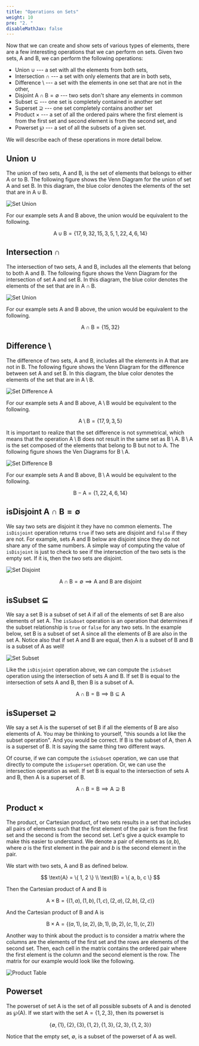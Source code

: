```yaml
---
title: "Operations on Sets"
weight: 10
pre: "2. "
disableMathJax: false
---
```

Now that we can create and show sets of various types of elements, there are a few interesting operations that we can perform on sets. Given two sets, $\text{A}$ and $\text{B}$, we can perform the following operations:

* Union $\cup$ --- a set with all the elements from both sets,
* Intersection $\cap$ --- a set with only elements that are in both sets,
* Difference $\setminus$ --- a set with the elements in one set that are not in the other,
* Disjoint $\text{A} \cap \text{B} = \emptyset$ --- two sets don't share any elements in common
* Subset $\subseteq$ --- one set is completely contained in another set
* Superset $\supseteq$ --- one set completely contains another set
* Product $\times$ --- a set of all the ordered pairs where the first element is from the first set and second element is from the second set, and
* Powerset $\wp$ --- a set of all the subsets of a given set.

We will describe each of these operations in more detail below.

## Union $\cup$

The union of two sets, $\text{A}$ and $\text{B}$, is the set of elements that belongs to either $\text{A}$ or to $\text{B}$. The following figure shows the Venn Diagram for the union of set $\text{A}$ and set $\text{B}$. In this diagram, the blue color denotes the elements of the set that are in $\text{A} \cup \text{B}$.

![Set Union](/images/10/10.2.union.png)

For our example sets $\text{A}$ and $\text{B}$ above, the union would be equivalent to the following.

$$
\text{A} \cup \text{B} = \{ 17, 9, 32, 15, 3, 5, 1, 22, 4, 6, 14 \}
$$

## Intersection $\cap$

The intersection of two sets, $\text{A}$ and $\text{B}$, includes all the elements that belong to both $\text{A}$ and $\text{B}$. The following figure shows the Venn Diagram for the intersection of set $\text{A}$ and set B. In this diagram, the blue color denotes the elements of the set that are in $\text{A} \cap \text{B}$.
 
![Set Union](/images/10/10.2.intersect.png) 

For our example sets $\text{A}$ and $\text{B}$ above, the union would be equivalent to the following.

$$
\text{A} \cap \text{B} = \{ 15, 32 \}
$$

## Difference $\setminus$

The difference of two sets, $\text{A}$ and $\text{B}$, includes all the elements in $\text{A}$ that are not in $\text{B}$. The following figure shows the Venn Diagram for the difference between set $\text{A}$ and set $\text{B}$. In this diagram, the blue color denotes the elements of the set that are in $\text{A} \setminus \text{B}$.

![Set Difference A](/images/10/10.2.adiffb.png) 
 
For our example sets $\text{A}$ and $\text{B}$ above, $\text{A} \setminus \text{B}$ would be equivalent to the following.

$$
\text{A} \setminus \text{B} = \{ 17, 9, 3, 5 \}
$$

It is important to realize that the set difference is not symmetrical, which means that the operation $\text{A} \setminus \text{B}$ does not result in the same set as $\text{B} \setminus \text{A}$. $\text{B} \setminus \text{A}$ is the set composed of the elements that belong to $\text{B}$ but not to $\text{A}$. The following figure shows the Ven Diagrams for $\text{B} \setminus \text{A}$.

![Set Difference B](/images/10/10.2.bdiffa.png) 
 
For our example sets $\text{A}$ and $\text{B}$ above, $\text{B} \setminus \text{A}$ would be equivalent to the following.

$$
\text{B} - \text{A} = \{ 1, 22, 4, 6, 14 \}
$$

## isDisjoint $\text{A} \cap \text{B} = \emptyset$

We say two sets are disjoint it they have no common elements. The `isDisjoint` operation returns `true` if two sets are disjoint and `false` if they are not. For example, sets $\text{A}$ and $\text{B}$ below are disjoint since they do not share any of the same numbers. A simple way of computing the value of `isDisjoint` is just to check to see if the intersection of the two sets is the empty set. If it is, then the two sets are disjoint.

![Set Disjoint](/images/10/10.2.disjoint.svg) 

$$
\text{A} \cap \text{B} = \emptyset \implies \text{A and B are disjoint}
$$

## isSubset $\subseteq$

We say a set $\text{B}$ is a subset of set $\text{A}$ if all of the elements of set $\text{B}$ are also elements of set A. The `isSubset` operation is an operation that determines if the subset relationship is `true` or `false` for any two sets. In the example below, set $\text{B}$ is a subset of set $\text{A}$ since all the elements of $\text{B}$ are also in the set A. Notice also that if set $\text{A}$ and $\text{B}$ are equal, then $\text{A}$ is a subset of $\text{B}$ and $\text{B}$ is a subset of $\text{A}$ as well!

![Set Subset](/images/10/10.2.subset.svg) 
 
Like the `isDisjoint` operation above, we can compute the `isSubset` operation using the intersection of sets $\text{A}$ and $\text{B}$. If set $\text{B}$ is equal to the intersection of sets $\text{A}$ and $\text{B}$, then $\text{B}$ is a subset of $\text{A}$.

$$
\text{A} \cap \text{B} = \text{B} \implies \text{B} \subseteq \text{A}
$$

## isSuperset $\supseteq$

We say a set $\text{A}$ is the superset of set $\text{B}$ if all the elements of $\text{B}$ are also elements of $\text{A}$. You may be thinking to yourself, "this sounds a lot like the subset operation". And you would be correct. If $\text{B}$ is the subset of $\text{A}$, then $\text{A}$ is a superset of $\text{B}$. It is saying the same thing two different ways. 

Of course, if we can compute the `isSubset` operation, we can use that directly to compute the `isSuperset` operation. Or, we can use the intersection operation as well. If set $\text{B}$ is equal to the intersection of sets $\text{A}$ and $\text{B}$, then $\text{A}$ is a superset of $\text{B}$.

$$
\text{A} \cap \text{B} = \text{B} \implies \text{A} \supseteq \text{B}
$$

## Product $\times$

The product, or Cartesian product, of two sets results in a set that includes all pairs of elements such that the first element of the pair is from the first set and the second is from the second set. Let's give a quick example to make this easier to understand. We denote a pair of elements as $(a,b)$, where $a$ is the first element in the pair and $b$ is the second element in the pair.

We start with two sets, $\text{A}$ and $\text{B}$ as defined below.

$$
\text{A} = \{ 1, 2 \} \\
\text{B} = \{ a, b, c \}
$$

Then the Cartesian product of $\text{A}$ and $\text{B}$ is 

$$
\text{A} \times \text{B} = \{ (1,a), (1,b), (1,c), (2,a), (2,b), (2,c) \}
$$

And the Cartesian product of $\text{B}$ and $\text{A}$ is

$$
\text{B} \times \text{A} = \{ (a,1), (a, 2), (b,1), (b,2), (c,1), (c,2) \}
$$

Another way to think about the product is to consider a matrix where the columns are the elements of the first set and the rows are elements of the second set. Then, each cell in the matrix contains the ordered pair where the first element is the column and the second element is the row. The matrix for our example would look like the following.

![Product Table](/images/10/10.2.product.svg)
 
## Powerset 

The powerset of set $\text{A}$ is the set of all possible subsets of $\text{A}$ and is denoted as $\wp(\text{A})$. If we start with the set $\text{A} = \{ 1, 2, 3 \}$, then its powerset is

$$
\{ \emptyset, \{1 \}, \{2 \}, \{3 \}, \{1, 2 \}, \{1, 3 \}, \{2, 3 \}, \{1, 2, 3 \} \}
$$

Notice that the empty set, $\emptyset$, is a subset of the powerset of $\text{A}$ as well.
